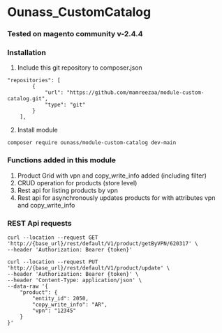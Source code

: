 # Ounass_CustomCatalog

### Tested on magento community v-2.4.4

### Installation
1. Include this git repository to composer.json
```shell
"repositories": [
        {
            "url": "https://github.com/mamreezaa/module-custom-catalog.git",
            "type": "git"
        }
    ],
```
2. Install module
```shell
composer require ounass/module-custom-catalog dev-main
```

### Functions added in this module
1. Product Grid with vpn and copy_write_info added (including filter)
2. CRUD operation for products (store level)
3. Rest api for listing products by vpn
4. Rest api for asynchronously updates products for with attributes vpn and copy_write_info

### REST Api requests
```shell
curl --location --request GET 'http://{base_url}/rest/default/V1/product/getByVPN/620317' \
--header 'Authorization: Bearer {token}'
```

```shell
curl --location --request PUT 'http://{base_url}/rest/default/V1/product/update' \
--header 'Authorization: Bearer {token}' \
--header 'Content-Type: application/json' \
--data-raw '{
    "product": {
        "entity_id": 2050,
        "copy_write_info": "AR",
        "vpn": "12345"
    }
}'
```
